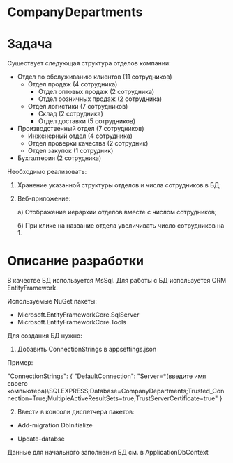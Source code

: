 # CompanyDepartments

# Задача
Существует следующая структура отделов компании:
- Отдел по обслуживанию клиентов (11 сотрудников)
  - Отдел продаж (4 сотрудника)
    - Отдел оптовых продаж (2 сотрудника)
    - Отдел розничных продаж (2 сотрудника)
  - Отдел логистики (7 сотрудников)
    - Склад (2 сотрудника)
    - Отдел доставки (5 сотрудников)
- Производственный отдел (7 сотрудников)
  - Инженерный отдел (4 сотрудника)
  - Отдел проверки качества (2 сотрудник)
  - Отдел закупок (1 сотрудник)
- Бухгалтерия (2 сотрудника)

Необходимо реализовать:
1) Хранение указанной структуры отделов и числа сотрудников в БД;
2) Веб-приложение:

    а) Отображение иерархии отделов вместе с числом сотрудников;
    
    б) При клике на название отдела увеличивать число сотрудников на 1.

# Описание разработки

В качестве БД используется MsSql.
Для работы с БД используется ORM EntityFramework.

Используемые NuGet пакеты:
- Microsoft.EntityFrameworkCore.SqlServer
- Microsoft.EntityFrameworkCore.Tools

Для создания БД нужно:
1) Добавить ConnectionStrings в appsettings.json

Пример:

"ConnectionStrings": {
    "DefaultConnection": "Server=*(введите имя своего компьютера)\\SQLEXPRESS;Database=CompanyDepartments;Trusted_Connection=True;MultipleActiveResultSets=true;TrustServerCertificate=true"
  }
  
2) Ввести в консоли диспетчера пакетов:

  - Add-migration DbInitialize
  
  - Update-databse
  
Данные для начального заполнения БД см. в ApplicationDbContext
